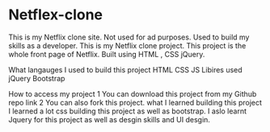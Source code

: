 # Netflex-clone
This is my Netflix clone site. Not used for ad purposes. Used to build my skills as a developer.
This is my Netflix clone project. This project is the whole front page of Netflix. Built using HTML , CSS jQuery.

What langauges  I used to build this project
HTML CSS JS 
Libires used 
jQuery
Bootstrap

How to access my project 
1 You can download this project from my Github repo link
2 You can also fork this project.
what I learned building this project I learned a lot css building this project as well as bootstrap.  I aslo learnt Jquery for this project as well as desgin skills and UI desgin.
